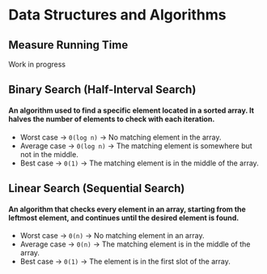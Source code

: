 # Data Structures and Algorithms
## Measure Running Time
Work in progress

## Binary Search (Half-Interval Search)
#### An algorithm used to find a specific element located in a sorted array. It halves the number of elements to check with each iteration. 

- Worst case -> `0(log n)` -> No matching element in the array.
- Average case -> `0(log n)` -> The matching element is somewhere but not in the middle.
- Best case -> `0(1)` -> The matching element is in the middle of the array.

## Linear Search (Sequential Search)
#### An algorithm that checks every element in an array, starting from the leftmost element, and continues until the desired element is found. 

- Worst case -> `0(n)` -> No matching element in an array.
- Average case -> `0(n)` -> The matching element is in the middle of the array.
- Best case -> `0(1)` -> The element is in the first slot of the array.